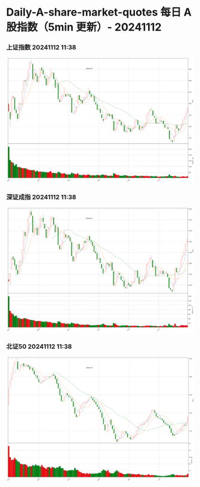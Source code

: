 
# Daily-A-share-market-quotes 每日 A 股指数（5min 更新）- 20241112

### 上证指数 20241112 11:38
![](./fig/2024/11/20241112-sh000001.png)

### 深证成指 20241112 11:38
![](./fig/2024/11/20241112-sz399001.png)

### 北证50 20241112 11:38
![](./fig/2024/11/20241112-bj899050.png)
